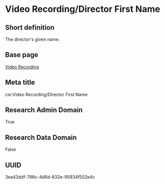 # Video Recording/Director First Name
## Short definition
The director's given name.
## Base page
[Video Recording](https://github.com/EuroCRIS/CASRAI-Dictionairies/blob/main/Objects/Video%20Recording.md)
## Meta title
csr:Video Recording/Director First Name
## Research Admin Domain
True
## Research Data Domain
False
## UUID
3ea43ddf-786c-4d6d-832e-95934f552e4c
